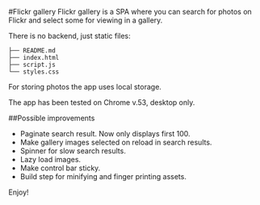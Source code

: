 #Flickr gallery
Flickr gallery is a SPA where you can search for photos on Flickr and select some for viewing in a gallery.

There is no backend, just static files:

```
├── README.md
├── index.html
├── script.js
└── styles.css
```

For storing photos the app uses local storage.

The app has been tested on Chrome v.53, desktop only.

##Possible improvements

- Paginate search result. Now only displays first 100.
- Make gallery images selected on reload in search results.
- Spinner for slow search results.
- Lazy load images.
- Make control bar sticky.
- Build step for minifying and finger printing assets.

Enjoy!
